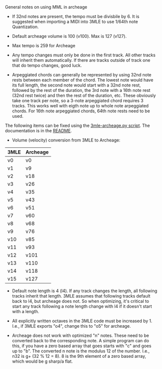 General notes on using MML in archeage

* If 32nd notes are present, the tempo must be divisbile by 6. It is suggested when importing a MIDI into 3MLE to use 1/64th note Quantization.

* Default archeage volume is 100 (v100).  Max is 127 (v127).

* Max tempo is 259 for Archeage

* Any tempo changes must only be done in the first track.  All other tracks will inherit them automatically.  If there are tracks outside of track one that do tempo changes, good luck.

* Arpeggiated chords can generally be represented by using 32nd note rests between each member of the chord.  The lowest note would have its full length, the second note would start with a 32nd note rest, followed by the rest of the duration, the 3rd note with a 16th note rest (32nd rest twice) and then the rest of the duration, etc.  These obviously take one track per note, so a 3-note arpeggiated chord requires 3 tracks.  This works well with eigth note up to whole note arpeggiated chords.  For 16th note arpeggiated chords, 64th note rests need to be used.


The following items can be fixed using the [3mle-archeage.py script](https://raw.githubusercontent.com/kernighan/archeage-3mle/main/tools/3mle-archeage.py). The documentation is in the [README](README.md).

*  Volume (velocity) conversion from 3MLE to Archeage:

| 3MLE | Archeage |
| ---- | -------- |
| v0   | v0       |
| v1   | v9       |
| v2   | v18      |
| v3   | v26      |
| v4   | v35      |
| v5   | v43      |
| v6   | v51      |
| v7   | v60      |
| v8   | v68      |
| v9   | v76      |
| v10  | v85      |
| v11  | v93      |
| v12  | v101     |
| v13  | v110     |
| v14  | v118     |
| v15  | v127     |

* Default note length is 4 (l4).  If any track changes the length, all following tracks inherit that length. 3MLE assumes that following tracks default back to l4, but archeage does not. So when optimizing, it's critical to start any track following a note length change with l4 if it doesn't start with a length.

* All explicitly written octaves in the 3MLE code must be increased by 1.  I.e., if 3MLE exports "o4", change this to "o5" for archeage.

* Archeage does not work with optimized "n" notes.  These need to be converted back to the corresponding note. A simple program can do this, if you have a zero based array that goes starts with "c" and goes up to "b".  The converted n note is the modulus 12 of the number.  I.e., n32 is g+ (32 % 12 = 8). 8 is the 9th element of a zero based array, which would be g sharp/a flat.
